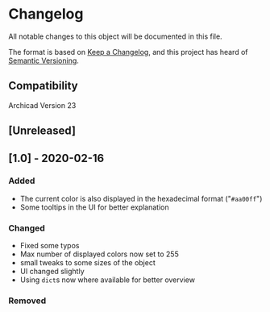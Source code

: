 # Changelog
All notable changes to this object will be documented in this file.

The format is based on [Keep a Changelog](https://keepachangelog.com/en/1.0.0/),
and this project has heard of [Semantic Versioning](https://semver.org/spec/v2.0.0.html).



## Compatibility
Archicad Version 23

## [Unreleased]


## [1.0] - 2020-02-16
### Added
- The current color is also displayed in the hexadecimal format ("`#aa00ff`")
- Some tooltips in the UI for better explanation

### Changed
- Fixed some typos
- Max number of displayed colors now set to 255
- small tweaks to some sizes of the object
- UI changed slightly
- Using `dict`s now where available for better overview

### Removed
